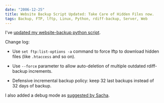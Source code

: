 ```yaml
---
date: "2006-12-25"
title: Website Backup Script Updated: Take Care of Hidden Files now.
tags: Backup, FTP, lftp, Linux, Python, rdiff-backup, Server, Web
---
```


I've [updated my website-backup python script](https://github.com/kdeldycke/scripts/blob/master/website-backup.py).

Change log:

  * Use `set ftp:list-options -a` command to force lftp to download hidden files (like `.htaccess` and so on).

  * Use `--force` parameter to allow auto-deletion of multiple outdated rdiff-backup increments.

  * Defensive incremental backup policy: keep 32 last backups instead of 32 days of backup.

I also added a debug mode as [suggested by Sacha](https://kevin.deldycke.com/2006/11/website-backup-script-incremental-backup-feature-added/#comment-957).
